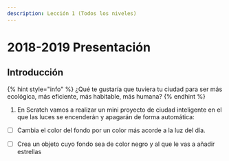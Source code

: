 ```yaml
---
description: Lección 1 (Todos los niveles)
---
```


# 2018-2019 Presentación

##  Introducción

{% hint style="info" %}
¿Qué te gustaría que tuviera tu ciudad para ser más ecológica, más eficiente, más habitable, más humana?​
{% endhint %}

1. En Scratch vamos a realizar un mini proyecto de ciudad inteligente en el que las luces se encenderán y apagarán de forma automática:

* [ ] Cambia el color del fondo por un color más acorde a la luz del día.
* [ ] Crea un objeto cuyo fondo sea de color negro y al que le vas a añadir estrellas


